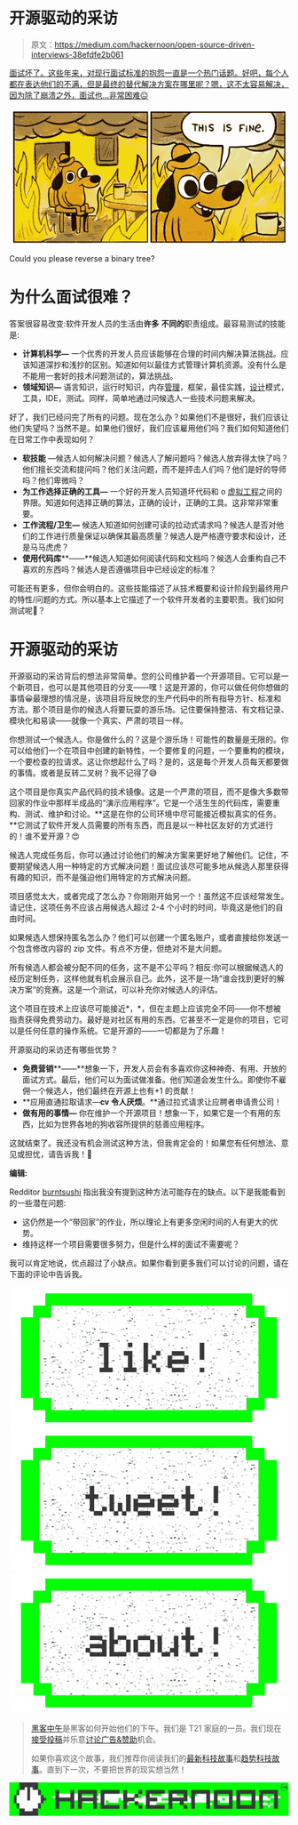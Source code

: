 # 开源驱动的采访

> 原文：<https://medium.com/hackernoon/open-source-driven-interviews-38efdfe2b061>

[面试坏了。这些年来，对现行面试标准的抱怨一直是一个热门话题。好吧，每个人都在表达他们的不满，但是最终的替代解决方案在哪里呢？嗯，这不太容易解决，因为除了崩溃之外，面试也…非常困难😐](https://medium.freecodecamp.com/why-is-hiring-broken-it-starts-at-the-whiteboard-34b088e5a5db#.wki3k5rwz)

![](img/dfc60c972af83fb58c0cb03ac6bdefda.png)

Could you please reverse a binary tree?

# 为什么面试很难？

答案很容易改变:软件开发人员的生活由**许多** **不同的**职责组成。最容易测试的技能是:

*   **计算机科学—** 一个优秀的开发人员应该能够在合理的时间内解决算法挑战。应该知道深抄和浅抄的区别。知道如何以最佳方式管理计算机资源。没有什么是不能用一套好的技术问题测试的，算法挑战。
*   **领域知识—** 语言知识，运行时知识，内存[管理](https://hackernoon.com/tagged/management)，框架，最佳实践，[设计](https://hackernoon.com/tagged/design)模式，工具，IDE，测试。同样，简单地通过问候选人一些技术问题来解决。

好了，我们已经问完了所有的问题。现在怎么办？如果他们不是很好，我们应该让他们失望吗？当然不是。如果他们很好，我们应该雇用他们吗？我们如何知道他们在日常工作中表现如何？

*   **软技能** —候选人如何解决问题？候选人了解问题吗？候选人放弃得太快了吗？他们擅长交流和提问吗？他们关注问题，而不是抨击人们吗？他们是好的导师吗？他们卑微吗？
*   **为工作选择正确的工具—** 一个好的开发人员知道坏代码和 o [虚拟工程](https://en.wikipedia.org/wiki/Overengineering)之间的界限。知道如何选择正确的算法，正确的设计，正确的工具。这非常非常重要。
*   **工作流程/卫生—** 候选人知道如何创建可读的拉动式请求吗？候选人是否对他们的工作进行质量保证以确保其最高质量？候选人是严格遵守要求和设计，还是马马虎虎？
*   **使用代码库****——**候选人知道如何阅读代码和文档吗？候选人会重构自己不喜欢的东西吗？候选人是否遵循项目中已经设定的标准？

可能还有更多，但你会明白的。这些技能描述了从技术概要和设计阶段到最终用户的特性/问题的方式。所以基本上它描述了一个软件开发者的主要职责。我们如何测试呢🤔？

# 开源驱动的采访

开源驱动的采访背后的想法非常简单。您的公司维护着一个开源项目。它可以是一个新项目，也可以是其他项目的分支——嘿！这是开源的，你可以做任何你想做的事情😀最理想的情况是，该项目将反映您的生产代码中的所有指导方针、标准和方法。那个项目是你的候选人将要玩耍的游乐场。记住要保持整洁、有文档记录、模块化和易读——就像一个真实、严肃的项目一样。

你想测试一个候选人。你是做什么的？这是个游乐场！可能性的数量是无限的。你可以给他们一个在项目中创建的新特性，一个要修复的问题，一个要重构的模块，一个要检查的拉请求。这让你想起什么了吗？是的，这是每个开发人员每天都要做的事情。或者是反转二叉树？我不记得了😅

这个项目是你真实产品代码的技术镜像。这是一个严肃的项目，而不是像大多数带回家的作业中那样半成品的“演示应用程序”。它是一个活生生的代码库，需要重构、测试、维护和讨论。**这是在你的公司环境中尽可能接近模拟真实的任务。**它测试了软件开发人员需要的所有东西，而且是以一种社区友好的方式进行的！谁不爱开源？😍

候选人完成任务后，你可以通过讨论他们的解决方案来更好地了解他们。记住，不要期望候选人用一种特定的方式解决问题！面试应该尽可能多地从候选人那里获得有趣的知识，而不是强迫他们用特定的方式解决问题。

项目感觉太大，或者完成了怎么办？你刚刚开始另一个！虽然这不应该经常发生。请记住，这项任务不应该占用候选人超过 2-4 个小时的时间，毕竟这是他们的自由时间。

如果候选人想保持匿名怎么办？他们可以创建一个匿名账户，或者直接给你发送一个包含修改内容的 zip 文件。有点不方便，但绝对不是大问题。

所有候选人都会被分配不同的任务，这不是不公平吗？相反:你可以根据候选人的经历定制任务，这样他就有机会展示自己。此外，这不是一场“谁会找到更好的解决方案”的竞赛。这是一个测试，可以补充你对候选人的评估。

这个项目在技术上应该尽可能接近*，*，但在主题上应该完全不同——你不想被指责获得免费劳动力。最好是对社区有用的东西。它甚至不一定是你的项目，它可以是任何任意的操作系统。它是开源的——一切都是为了乐趣！

开源驱动的采访还有哪些优势？

*   **免费营销****——**想象一下，开发人员会有多喜欢你这种神奇、有用、开放的面试方式。最后，他们可以为面试做准备。他们知道会发生什么。即使你不雇佣一个候选人，他们最终在开源上也有+1 的贡献！
*   **应用直通拉取请求—**cv 令人厌烦**。**通过拉式请求让应聘者申请贵公司！
*   **做有用的事情—** 你在维护一个开源项目！想象一下，如果它是一个有用的东西，比如为世界各地的狗收容所提供的慈善应用程序。

这就结束了。我还没有机会测试这种方法，但我肯定会的！如果您有任何想法、意见或担忧，请告诉我！🤘

**编辑:**

Redditor [burntsushi](https://www.reddit.com/user/burntsushi) 指出我没有提到这种方法可能存在的缺点。以下是我能看到的一些潜在问题:

*   这仍然是一个“带回家”的作业，所以理论上有更多空闲时间的人有更大的优势。
*   维持这样一个项目需要很多努力，但是什么样的面试不需要呢？

我可以肯定地说，优点超过了小缺点。如果你看到更多我们可以讨论的问题，请在下面的评论中告诉我。

[![](img/50ef4044ecd4e250b5d50f368b775d38.png)](http://bit.ly/HackernoonFB)[![](img/979d9a46439d5aebbdcdca574e21dc81.png)](https://goo.gl/k7XYbx)[![](img/2930ba6bd2c12218fdbbf7e02c8746ff.png)](https://goo.gl/4ofytp)

> [黑客中午](http://bit.ly/Hackernoon)是黑客如何开始他们的下午。我们是 T21 家庭的一员。我们现在[接受投稿](http://bit.ly/hackernoonsubmission)并乐意[讨论广告&赞助](mailto:partners@amipublications.com)机会。
> 
> 如果你喜欢这个故事，我们推荐你阅读我们的[最新科技故事](http://bit.ly/hackernoonlatestt)和[趋势科技故事](https://hackernoon.com/trending)。直到下一次，不要把世界的现实想当然！

![](img/be0ca55ba73a573dce11effb2ee80d56.png)